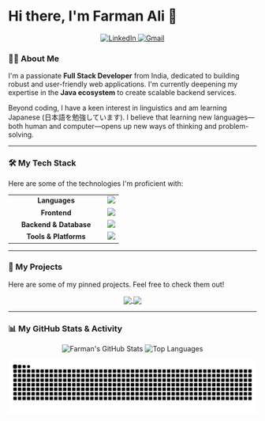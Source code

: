 # Hi there, I'm Farman Ali 👋

<p align="center">
  <a href="https://linkedin.com/in/farman--ali" target="_blank">
    <img src="https://img.shields.io/badge/LinkedIn-0077B5?style=for-the-badge&logo=linkedin&logoColor=white" alt="LinkedIn"/>
  </a>
  <a href="mailto:fa.xzn080@gmail.com">
    <img src="https://img.shields.io/badge/Gmail-D14836?style=for-the-badge&logo=gmail&logoColor=white" alt="Gmail"/>
  </a>
</p>

### 👨‍💻 About Me

I'm a passionate **Full Stack Developer** from India, dedicated to building robust and user-friendly web applications. I'm currently deepening my expertise in the **Java ecosystem** to create scalable backend services.

Beyond coding, I have a keen interest in linguistics and am learning Japanese (日本語を勉強しています). I believe that learning new languages—both human and computer—opens up new ways of thinking and problem-solving.

---

### 🛠️ My Tech Stack

Here are some of the technologies I'm proficient with:

<table>
  <tr>
    <td align="center" width="180">
      <strong>Languages</strong>
    </td>
    <td>
      <img src="https://skillicons.dev/icons?i=java,javascript,py,c" />
    </td>
  </tr>
  <tr>
    <td align="center">
      <strong>Frontend</strong>
    </td>
    <td>
      <img src="https://skillicons.dev/icons?i=html,css,bootstrap,react" />
    </td>
  </tr>
  <tr>
    <td align="center">
      <strong>Backend & Database</strong>
    </td>
    <td>
      <img src="https://skillicons.dev/icons?i=spring,mysql" />
    </td>
  </tr>
  <tr>
    <td align="center">
      <strong>Tools & Platforms</strong>
    </td>
    <td>
      <img src="https://skillicons.dev/icons?i=git,github,bash,linux,vscode,idea" />
    </td>
  </tr>
</table>

---

### 🚀 My Projects

Here are some of my pinned projects. Feel free to check them out!

<p align="center">
  <a href="https://github.com/farman-cloud/piano-keys">
    <img align="center" src="https://github-readme-stats.vercel.app/api/pin/?username=farman-cloud&repo=piano-keys&theme=tokyonight" />
  </a>
  <a href="https://github.com/farman-cloud/Learning-Management-System">
    <img align="center" src="https://github-readme-stats.vercel.app/api/pin/?username=farman-cloud&repo=Learning-Management-System&theme=tokyonight" />
  </a>
</p>


---

### 📊 My GitHub Stats & Activity

<p align="center">
  <img src="https://github-readme-stats.vercel.app/api?username=farman-cloud&show_icons=true&theme=tokyonight&count_private=true&hide_border=true" alt="Farman's GitHub Stats" />
  <img src="https://github-readme-stats.vercel.app/api/top-langs/?username=farman-cloud&layout=compact&theme=tokyonight&hide_border=true" alt="Top Languages" />
</p>

<p align="center">
  <img src="https://github.com/farman-cloud/farman-cloud/blob/output/github-contribution-grid-snake.svg" alt="Snake Contribution Grid">
</p>
